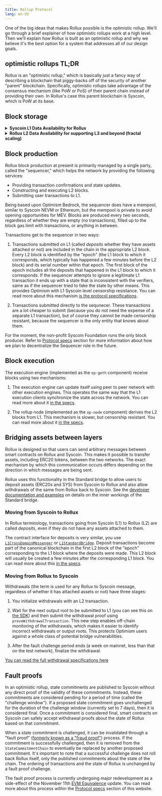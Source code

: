 ```yaml
---
title: Rollup Protocol
lang: en-US
---
```


One of the big ideas that makes Rollux possible is the optimistic rollup.
We'll go through a brief explainer of *how* optimistic rollups work at a high level.
Then we'll explain *how* Rollux is built as an optimistic rollup and why we believe it's the best option for a system that addresses all of our design goals.

## optimistic rollups TL;DR

Rollux is an "optimistic rollup," which is basically just a fancy way of describing a blockchain that piggy-backs off of the security of another "parent" blockchain.
Specifically, optimistic rollups take advantage of the consensus mechanism (like PoW or PoS) of their parent chain instead of providing their own.
In Rollux's case this parent blockchain is Syscoin, which is PoW at its base.


## Block storage

<details>
<summary><b>Syscoin L1 Data Availability for Rollux</b></summary>
Unlike Optimism which must expensively store blocks on the Ethereum L1 as calldata, Rollux L2 blocks are stored via Syscoin's Layer 1 PoDA protocol (Proof-of-Data-Availability). A proof of the block is stored on Syscoin's native (UTXO) blockchain, and the entirety of the raw block data is stored in the cloud via Syscoin full nodes that also function as PoDA cloud clients.

Refer to [PoDA](../sys/PoDA.md) for a high level understanding of Syscoin PoDA and its benefits.

In brief, PoDA already provides a number of benefits over Ethereum's work-in-progress and future DA solution (proto-danksharding):


1. PoDA does not need to shard data. Every full node processes blobs fully.
   - Trust yourself only
   - Fewer attack vectors, more resistant to censorship
   - Data is simple to reproduce and check
   - Syscoin can prune data much quicker, and tie in pruning with finality + 6 hours.
2. PoDA uses Keccak-based blobs instead of KZG commitments.
   - No trusted setup
   - Quantum safe
   - Very performant

Go compare Rollux's and Optimism's approaches to data availability firsthand by viewing this Github commit: [https://github.com/sys-labs/rollux/commit/25a4c9410ddae31ff7195f67495491f71e684e03](https://github.com/sys-labs/rollux/commit/25a4c9410ddae31ff7195f67495491f71e684e03). You can also view the full diff here: [https://github.com/ethereum-optimism/optimism/compare/develop...sys-labs:rollux:develop](https://github.com/ethereum-optimism/optimism/compare/develop...sys-labs:rollux:develop).

</details>  

<details>
<summary><b>Rollux L2 Data Availability for supporting L3 and beyond (fractal scaling)</b></summary>

Another key differentiator in Rollux's favor is that it is already primed to support L3s and fractal scaling with proper data availability. This is because Rollux offers its own implementation of PoDA natively. This means other layers can use Rollux for data availability. Rollux PoDA handles data storage in a similar manner as Syscoin, with the added benefits of more throughput and even lower costs. Fractal layers using Rollux also inherit the security of Syscoin's L1, as Rollux stores its own block data there. 

</details>

## Block production

Rollux block production at present is primarily managed by a single party, called the "sequencer," which helps the network by providing the following services:

- Providing transaction confirmations and state updates.
- Constructing and executing L2 blocks.
- Submitting user transactions to L1.

Being based upon Optimism Bedrock, the sequencer does have a mempool, similar to Syscoin NEVM or Ethereum, but the mempool is private to avoid opening opportunities for MEV. Blocks are produced every two seconds, regardless of whether they are empty (no transactions), filled up to the block gas limit with transactions, or anything in between.

Transactions get to the sequencer in two ways:

1. Transactions submitted on L1 (called *deposits* whether they have assets attached or not) are included in the chain in the appropriate L2 block.
   Every L2 block is identified by the "epoch" (the L1 block to which it corresponds, which typically has happened a few minutes before the L2 block) and its serial number within that epoch.
   The first block of the epoch includes all the deposits that happened in the L1 block to which it corresponds.
   If the sequencer attempts to ignore a legitimate L1 transaction it ends up with a state that is inconsistent with the verifiers, same as if the sequencer tried to fake the state by other means.
   This provides Optimism with L1 Syscoin level censorship resistance.
   You can read more about this mechanism [is the protocol specifications](https://github.com/sys-labs/rollux/blob/develop/specs/derivation.md#deriving-the-transaction-list).

1. Transactions submitted directly to the sequnecer. 
   These transactions are a lot cheaper to submit (because you do not need the expense of a separate L1 transaction), but of course they cannot be made censorship resistant, because the sequencer is the only entity that knows about them.

For the moment, the non-profit Syscoin Foundation runs the only block producer. Refer to [Protocol specs](../protocol/README.md) section for more information about how we plan to decentralize the Sequencer role in the future.

## Block execution

The execution engine (implemented as the `op-geth` component) receive blocks using two mechanisms:

1. The execution engine can update itself using peer to peer network with other execution engines.
   This operates the same way that the L1 execution clients synchronize the state across the network.
   You can read more about it [in the specs](https://github.com/sys-labs/rollux/blob/develop/specs/exec-engine.md#happy-path-sync). 

1. The rollup node (implemented as the `op-node` component) derives the L2 blocks from L1.
   This mechanism is slower, but censorship resistant.
   You can read more about it [in the specs](https://github.com/sys-labs/rollux/blob/develop/specs/exec-engine.md#worst-case-sync).


## Bridging assets between layers

Rollux is designed so that users can send arbitrary messages between smart contracts on Rollux and Syscoin.
This makes it possible to transfer assets, including ERC20 tokens, between the two networks.
The exact mechanism by which this communication occurs differs depending on the direction in which messages are being sent.

Rollux uses this functionality in the Standard bridge to allow users to deposit assets (ERC20s and SYS) from Syscoin to Rollux and also allow withdrawals of the same from Rollux back to Syscoin.
See the [developer documentation and examples](../developers/bridge/standard-bridge/) on details on the inner workings of the Standard bridge.

### Moving from Syscoin to Rollux

In Rollux terminology, transactions going from Syscoin (L1) to Rollux (L2) are called *deposits*, even if they do not have any assets attached to them.

The contract interface for deposits is very similar, you use [`L1CrossDomainMessenger`](https://github.com/sys-labs/rollux-tutorial/tree/main/cross-dom-comm) or [`L1StandardBridge`](https://github.com/sys-labs/rollux/blob/develop/packages/contracts-bedrock/contracts/L1/L1StandardBridge.sol).
Deposit transactions become part of the canonical blockchain in the first L2 block of the "epoch" corresponding to the L1 block where the deposits were made. 
This L2 block will usually be created a few minutes after the corresponding L1 block.
You can read more about this [in the specs](https://github.com/sys-labs/rollux/blob/develop/specs/deposits.md).


### Moving from Rollux to Syscoin

Withdrawals (the term is used for any Rollux to Syscoin message, regardless of whether it has attached assets or not) have three stages:

1. You initialize withdrawals with an L2 transaction.

1. Wait for the next output root to be submitted to L1 (you can see this on [the SDK](../sdk/js-client.md)) and then submit the withdrawal proof using `proveWithdrawalTransaction`.
   This new step enables off-chain monitoring of the withdrawals, which makes it easier to identify incorrect withdrawals or output roots.
   This protects Optimism users against a whole class of potential bridge vulnerabilities.

1. After the fault challenge period ends (a week on mainnet, less than that on the test network), finalize the withdrawal.

[You can read the full withdrawal specifications here](https://github.com/sys-labs/rollux/blob/develop/specs/withdrawals.md)



## Fault proofs

In an optimistic rollup, state commitments are published to Syscoin without any direct proof of the validity of these commitments.
Instead, these commitments are considered pending for a period of time (called the "challenge window").
If a proposed state commitment goes unchallenged for the duration of the challenge window (currently set to 7 days), then it is considered final.
Once a commitment is considered final, smart contracts on Syscoin can safely accept withdrawal proofs about the state of Rollux based on that commitment.

When a state commitment is challenged, it can be invalidated through a "fault proof" ([formerly known as a "fraud proof"](https://github.com/ethereum-optimism/optimistic-specs/discussions/53)) process.
If the commitment is successfully challenged, then it is removed from the `StateCommitmentChain` to eventually be replaced by another proposed commitment.
It's important to note that a successful challenge does not roll back Rollux itself, only the published commitments about the state of the chain.
The ordering of transactions and the state of Rollux is unchanged by a fault proof challenge.

The fault proof process is currently undergoing major redevelopment as a side-effect of the November 11th [EVM Equivalence](https://medium.com/ethereum-optimism/introducing-evm-equivalence-5c2021deb306) update.
You can read more about this process within the [Protocol specs](../protocol/README.md) section of this website.

